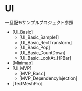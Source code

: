 # UI

一旦配布サンプルプロジェクト参照

  + [UI_Basic]
    - [UI_Basic_Sample1]
    - [UI_Basic_RectTransform]
    - [UI_Basic_Pop]
    - [UI_Basic_CountDown]
    - [UI_Basic_LookAt_HPBar]
  + [Minimap]
  + [UI_MVP]
    - [MVP_Basic]
    - [MVP_DependencyInjection]
  + [TextMeshPro]
